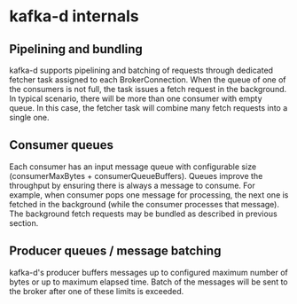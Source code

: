 # kafka-d internals

## Pipelining and bundling

kafka-d supports pipelining and batching of requests through dedicated fetcher task assigned to each BrokerConnection. When the queue of one of the consumers is not full, the task issues a fetch request in the background. In typical scenario, there will be more than one consumer with empty queue. In this case, the fetcher task will combine many fetch requests into a single one.

## Consumer queues

Each consumer has an input message queue with configurable size (consumerMaxBytes + consumerQueueBuffers). Queues improve the throughput by ensuring there is always a message to consume. For example, when consumer pops one message for processing, the next one is fetched in the background (while the consumer processes that message). The background fetch requests may be bundled as described in previous section.

## Producer queues / message batching

kafka-d's producer buffers messages up to configured maximum number of bytes or up to maximum elapsed time. Batch of the messages will be sent to the broker after one of these limits is exceeded.